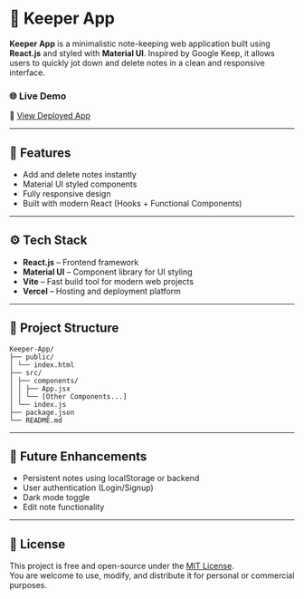 ﻿# 📝 Keeper App

**Keeper App** is a minimalistic note-keeping web application built using **React.js** and styled with **Material UI**. Inspired by Google Keep, it allows users to quickly jot down and delete notes in a clean and responsive interface.

### 🌐 Live Demo

🔗 [View Deployed App](https://keeper-app-omega-vert.vercel.app/)

---

## 🚀 Features

- Add and delete notes instantly
- Material UI styled components
- Fully responsive design
- Built with modern React (Hooks + Functional Components)

---

## ⚙️ Tech Stack

- **React.js** – Frontend framework
- **Material UI** – Component library for UI styling
- **Vite** – Fast build tool for modern web projects
- **Vercel** – Hosting and deployment platform

---

## 📁 Project Structure

```
Keeper-App/
├── public/
│ └── index.html
├── src/
│ ├── components/
│ │ ├── App.jsx
│ │ └── [Other Components...]
│ └── index.js
├── package.json
└── README.md

```

---

## 🧪 Future Enhancements

- Persistent notes using localStorage or backend
- User authentication (Login/Signup)
- Dark mode toggle
- Edit note functionality

---

## 📄 License

This project is free and open-source under the [MIT License](LICENSE).  
You are welcome to use, modify, and distribute it for personal or commercial purposes.

